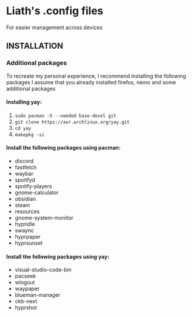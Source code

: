 # Liath's .config files
For easier management across devices

## INSTALLATION

### Additional packages
To recreate my personal experience, I recommend installing the following packages
I assume that you already installed firefox, nemo and some additional packages

#### Installing yay:
1. ``sudo pacman -S --needed base-devel git``
2. ``git clone https://aur.archlinux.org/yay.git``
3. ``cd yay``
4. ``makepkg -si``

#### Install the following packages using pacman:
- discord
- fastfetch
- waybar
- spotifyd
- spotify-players
- gnome-calculator
- obsidian
- steam
- resources
- gnome-system-monitor
- hypridle
- swaync
- hyprpaper
- hyprsunset

#### Install the following packages using yay:
- visual-studio-code-bin
- pacseek
- wlogout
- waypaper
- blueman-manager
- ckb-next
- hyprshot
